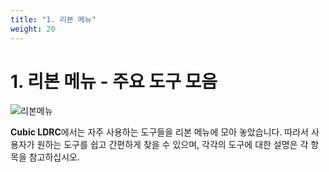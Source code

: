 ```yaml
---
title: "1. 리본 메뉴"
weight: 20
---
```


# 1. 리본 메뉴 - 주요 도구 모음

![리본메뉴](/ldrc/3.png)

**Cubic LDRC**에서는 자주 사용하는 도구들을 리본 메뉴에 모아 놓았습니다. 따라서 사용자가 원하는 도구를 쉽고 간편하게 찾을 수 있으며, 각각의 도구에 대한 설명은 각 항목을 참고하십시오.
